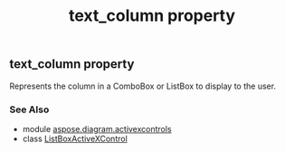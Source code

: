 ﻿---
title: text_column property
second_title: Aspose.Diagram for Python via .NET API References
description: 
type: docs
weight: 260
url: /python-net/aspose.diagram.activexcontrols/listboxactivexcontrol/text_column/
is_root: false
---

## text_column property


Represents the column in a ComboBox or ListBox to display to the user.

### See Also
* module [aspose.diagram.activexcontrols](../../)
* class [ListBoxActiveXControl](/diagram/python-net/aspose.diagram.activexcontrols/listboxactivexcontrol)
